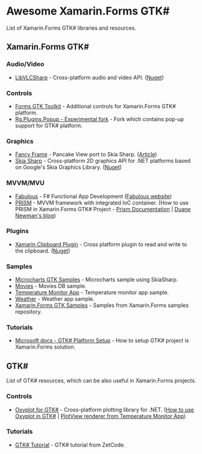 # Awesome Xamarin.Forms GTK#
List of Xamarin.Forms GTK# libraries and resources.

## Xamarin.Forms GTK#

### Audio/Video
* [LibVLCSharp](https://github.com/videolan/libvlcsharp) - Cross-platform audio and video API. ([Nuget](https://www.nuget.org/packages/LibVLCSharp.Forms.GTK/))

### Controls
* [Forms GTK Toolkit](https://github.com/jsuarezruiz/FormsGtkToolkit) - Additional controls for Xamarin.Forms GTK# platform.
* [Rg.Plugins.Popup - Experimental fork](https://github.com/antmurph/Rg.Plugins.Popup) - Fork which contains pop-up support for GTK# platform.

### Graphics
* [Fancy Frame](https://github.com/yurkinh/FancyFrame) - Pancake View port to Skia Sharp. ([Article](https://serengetitech.com/en/blog/tech/welcome-fancyframe))
* [Skia Sharp](https://github.com/mono/SkiaSharp) - Cross-platform 2D graphics API for .NET platforms based on Google's Skia Graphics Library. ([Nuget](https://www.nuget.org/packages/SkiaSharp.Views.Forms.GTK/))

### MVVM/MVU
* [Fabulous](https://github.com/fsprojects/Fabulous) - F# Functional App Development ([Fabulous website](https://github.com/fsprojects/Fabulous))
* [PRISM](https://github.com/PrismLibrary/Prism) - MVVM framework with integrated IoC container. (How to use PRISM in Xamarin.Forms GTK# Project - [Prism Documentation](https://prismlibrary.com/docs/xamarin-forms/platform-reference/gtk.html) | [Duane Newman's blog](https://duanenewman.net/blog/post/using-prism-with-xamarin-forms-and-gtk/))

### Plugins
* [Xamarin Clipboard Plugin](https://github.com/stavroskasidis/XamarinClipboardPlugin) - Cross platform plugin to read and write to the clipboard. ([Nuget](https://www.nuget.org/packages/Xamarin.Plugins.Clipboard/))

### Samples
* [Microcharts GTK Samples](https://github.com/jsuarezruiz/Microcharts.GTK.Samples) - Microcharts sample using SkiaSharp.
* [Movies](https://github.com/jsuarezruiz/xamarin-forms-gtk-movies-sample) - Movies DB sample.
* [Temperature Monitor App](https://github.com/jsuarezruiz/xamarin-forms-gtk-iot-samples) - Temperature monitor app sample.
* [Weather](https://github.com/jsuarezruiz/xamarin-forms-gtk-weather-sample) - Weather app sample.
* [Xamarin.Forms GTK Samples](https://github.com/jsuarezruiz/xamarin-forms-gtk-samples) - Samples from Xamarin.Forms samples repository.

### Tutorials
* [Microsoft docs - GTK# Platform Setup](https://docs.microsoft.com/en-us/xamarin/xamarin-forms/platform/other/gtk?tabs=windows) - How to setup GTK# project is Xamarin.Forms solution.

## GTK#
List of GTK# resources, which can be also useful in Xamarin.Forms projects.

### Controls
* [Oxyplot for GTK#](https://github.com/oxyplot/oxyplot-gtksharp) - Cross-platform plotting library for .NET. ([How to use Oxyplot in GTK#](https://oxyplot.readthedocs.io/en/latest/getting-started/hello-gtk.html) | [PlotView renderer from Temperature Monitor App](https://github.com/jsuarezruiz/xamarin-forms-gtk-iot-samples/blob/master/src/TemperatureMonitor/TemperatureMonitor.GTK/Renderers/PlotViewRenderer.cs))

### Tutorials
* [GTK# Tutorial](http://zetcode.com/gui/gtksharp/) - GTK# tutorial from ZetCode.
